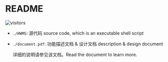 # README

![visitors](https://visitor-badge.laobi.icu/badge?page_id=vtu.HWMS)

* `./HWMS`: 源代码 source code, which is an executable shell script

* `./document.pdf`: 功能描述文档 & 设计文档 description & design document

  详细的说明请参见该文档。Read the document to learn more.
